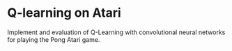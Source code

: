 # Q-learning on Atari
Implement and evaluation of Q-Learning with convolutional neural networks for playing the Pong Atari game.
